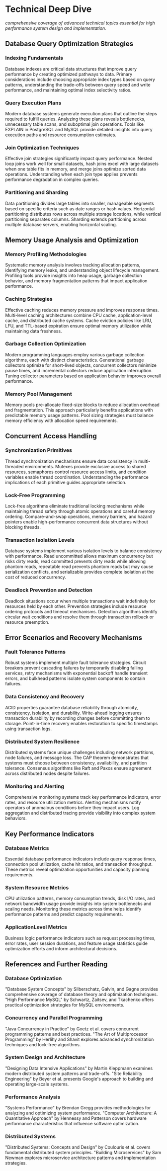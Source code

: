 # Technical Deep Dive

_comprehensive coverage of advanced technical topics essential for high performance system design and implementation._

## Database Query Optimization Strategies

### Indexing Fundamentals
Database indexes are critical data structures that improve query performance by creating optimized pathways to data. Primary considerations include choosing appropriate index types based on query patterns, understanding the trade-offs between query speed and write performance, and maintaining optimal index selectivity ratios.

### Query Execution Plans
Modern database systems generate execution plans that outline the steps required to fulfill queries. Analyzing these plans reveals bottlenecks, unnecessary table scans, and suboptimal join operations. Tools like EXPLAIN in PostgreSQL and MySQL provide detailed insights into query execution paths and resource consumption estimates.

### Join Optimization Techniques
Effective join strategies significantly impact query performance. Nested loop joins work well for small datasets, hash joins excel with large datasets when one table fits in memory, and merge joins optimize sorted data operations. Understanding when each join type applies prevents performance degradation in complex queries.

### Partitioning and Sharding
Data partitioning divides large tables into smaller, manageable segments based on specific criteria such as date ranges or hash values. Horizontal partitioning distributes rows across multiple storage locations, while vertical partitioning separates columns. Sharding extends partitioning across multiple database servers, enabling horizontal scaling.

## Memory Usage Analysis and Optimization

### Memory Profiling Methodologies
Systematic memory analysis involves tracking allocation patterns, identifying memory leaks, and understanding object lifecycle management. Profiling tools provide insights into heap usage, garbage collection behavior, and memory fragmentation patterns that impact application performance.

### Caching Strategies
Effective caching reduces memory pressure and improves response times. Multi-level caching architectures combine CPU cache, application-level cache, and distributed cache systems. Cache eviction policies like LRU, LFU, and TTL-based expiration ensure optimal memory utilization while maintaining data freshness.

### Garbage Collection Optimization
Modern programming languages employ various garbage collection algorithms, each with distinct characteristics. Generational garbage collectors optimize for short-lived objects, concurrent collectors minimize pause times, and incremental collectors reduce application interruption. Tuning collector parameters based on application behavior improves overall performance.

### Memory Pool Management
Memory pools pre-allocate fixed-size blocks to reduce allocation overhead and fragmentation. This approach particularly benefits applications with predictable memory usage patterns. Pool sizing strategies must balance memory efficiency with allocation speed requirements.

## Concurrent Access Handling

### Synchronization Primitives
Thread synchronization mechanisms ensure data consistency in multi-threaded environments. Mutexes provide exclusive access to shared resources, semaphores control resource access limits, and condition variables enable thread coordination. Understanding the performance implications of each primitive guides appropriate selection.

### Lock-Free Programming
Lock-free algorithms eliminate traditional locking mechanisms while maintaining thread safety through atomic operations and careful memory ordering. Compare-and-swap operations, memory barriers, and hazard pointers enable high-performance concurrent data structures without blocking threads.

### Transaction Isolation Levels
Database systems implement various isolation levels to balance consistency with performance. Read uncommitted allows maximum concurrency but risks dirty reads, read committed prevents dirty reads while allowing phantom reads, repeatable read prevents phantom reads but may cause serialization conflicts, and serializable provides complete isolation at the cost of reduced concurrency.

### Deadlock Prevention and Detection
Deadlock situations occur when multiple transactions wait indefinitely for resources held by each other. Prevention strategies include resource ordering protocols and timeout mechanisms. Detection algorithms identify circular wait conditions and resolve them through transaction rollback or resource preemption.

## Error Scenarios and Recovery Mechanisms

### Fault Tolerance Patterns
Robust systems implement multiple fault tolerance strategies. Circuit breakers prevent cascading failures by temporarily disabling failing services, retry mechanisms with exponential backoff handle transient errors, and bulkhead patterns isolate system components to contain failures.

### Data Consistency and Recovery
ACID properties guarantee database reliability through atomicity, consistency, isolation, and durability. Write-ahead logging ensures transaction durability by recording changes before committing them to storage. Point-in-time recovery enables restoration to specific timestamps using transaction logs.

### Distributed System Resilience
Distributed systems face unique challenges including network partitions, node failures, and message loss. The CAP theorem demonstrates that systems must choose between consistency, availability, and partition tolerance. Consensus algorithms like Raft and Paxos ensure agreement across distributed nodes despite failures.

### Monitoring and Alerting
Comprehensive monitoring systems track key performance indicators, error rates, and resource utilization metrics. Alerting mechanisms notify operators of anomalous conditions before they impact users. Log aggregation and distributed tracing provide visibility into complex system behaviors.

## Key Performance Indicators

### Database Metrics
Essential database performance indicators include query response times, connection pool utilization, cache hit ratios, and transaction throughput. These metrics reveal optimization opportunities and capacity planning requirements.

### System Resource Metrics
CPU utilization patterns, memory consumption trends, disk I/O rates, and network bandwidth usage provide insights into system bottlenecks and scaling needs. Monitoring these metrics across time helps identify performance patterns and predict capacity requirements.

### ApplicationLevel Metrics
Business logic performance indicators such as request processing times, error rates, user session durations, and feature usage statistics guide optimization efforts and inform architectural decisions.

## References and Further Reading

### Database Optimization
"Database System Concepts" by Silberschatz, Galvin, and Gagne provides comprehensive coverage of database theory and optimization techniques. "High Performance MySQL" by Schwartz, Zaitsev, and Tkachenko offers practical optimization strategies for MySQL environments.

### Concurrency and Parallel Programming
"Java Concurrency in Practice" by Goetz et al. covers concurrent programming patterns and best practices. "The Art of Multiprocessor Programming" by Herlihy and Shavit explores advanced synchronization techniques and lock-free algorithms.

### System Design and Architecture
"Designing Data Intensive Applications" by Martin Kleppmann examines modern distributed system patterns and trade-offs. "Site Reliability Engineering" by Beyer et al. presents Google's approach to building and operating large-scale systems.

### Performance Analysis
"Systems Performance" by Brendan Gregg provides methodologies for analyzing and optimizing system performance. "Computer Architecture: A Quantitative Approach" by Hennessy and Patterson covers hardware performance characteristics that influence software optimization.

### Distributed Systems
"Distributed Systems: Concepts and Design" by Coulouris et al. covers fundamental distributed system principles. "Building Microservices" by Sam Newman explores microservice architecture patterns and implementation strategies.
